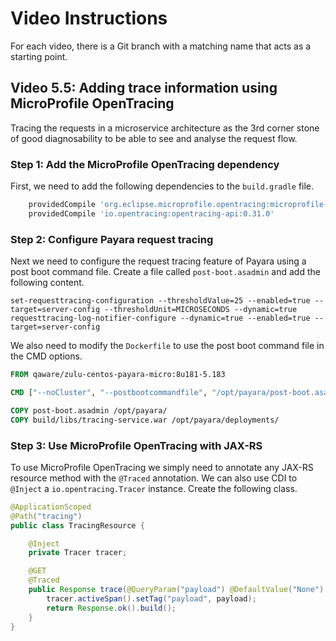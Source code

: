 # Video Instructions

For each video, there is a Git branch with a matching name that acts as a
starting point.

## Video 5.5: Adding trace information using MicroProfile OpenTracing

Tracing the requests in a microservice architecture as the 3rd corner stone of good
diagnosability to be able to see and analyse the request flow.

### Step 1: Add the MicroProfile OpenTracing dependency

First, we need to add the following dependencies to the `build.gradle` file.

```groovy
    providedCompile 'org.eclipse.microprofile.opentracing:microprofile-opentracing-api:1.1'
    providedCompile 'io.opentracing:opentracing-api:0.31.0'
```

### Step 2: Configure Payara request tracing

Next we need to configure the request tracing feature of Payara using a post boot command file.
Create a file called `post-boot.asadmin` and add the following content.

```
set-requesttracing-configuration --thresholdValue=25 --enabled=true --target=server-config --thresholdUnit=MICROSECONDS --dynamic=true
requesttracing-log-notifier-configure --dynamic=true --enabled=true --target=server-config
```

We also need to modify the `Dockerfile` to use the post boot command file in the CMD options. 

```dockerfile
FROM qaware/zulu-centos-payara-micro:8u181-5.183

CMD ["--noCluster", "--postbootcommandfile", "/opt/payara/post-boot.asadmin", "--deploymentDir", "/opt/payara/deployments"]

COPY post-boot.asadmin /opt/payara/
COPY build/libs/tracing-service.war /opt/payara/deployments/
```

### Step 3: Use MicroProfile OpenTracing with JAX-RS

To use MicroProfile OpenTracing we simply need to annotate any JAX-RS resource method with the `@Traced` annotation. 
We can also use CDI to `@Inject` a `io.opentracing.Tracer` instance. Create the following class.

```java
@ApplicationScoped
@Path("tracing")
public class TracingResource {

    @Inject
    private Tracer tracer;

    @GET
    @Traced
    public Response trace(@QueryParam("payload") @DefaultValue("None") String payload) {
        tracer.activeSpan().setTag("payload", payload);
        return Response.ok().build();
    }
}
```
 